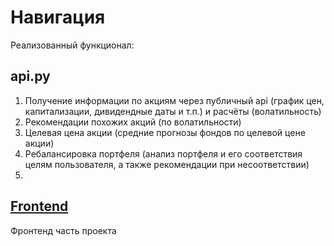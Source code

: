 # Навигация
Реализованный функционал:

## api.py
1) Получение информации по акциям через публичный api (график цен, капитализации, дивидендные даты и т.п.) и расчёты (волатильность)
2) Рекомендации похожих акций (по волатильности)
3) Целевая цена акции (средние прогнозы фондов по целевой цене акции)
4) Ребалансировка портфеля (анализ портфеля и его соответствия целям пользователя, а также рекомендации при несоответствии)
5) 

## [Frontend](https://github.com/keworr/accenture-case/tree/front)
Фронтенд часть проекта
